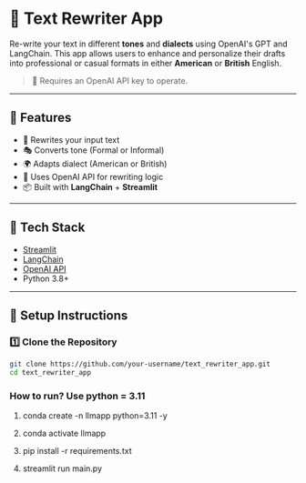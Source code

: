 # 📝 Text Rewriter App

Re-write your text in different **tones** and **dialects** using OpenAI's GPT and LangChain. This app allows users to enhance and personalize their drafts into professional or casual formats in either **American** or **British** English.

> 🔐 Requires an OpenAI API key to operate.

---

## 🚀 Features

- 🔁 Rewrites your input text
- 🎭 Converts tone (Formal or Informal)
- 🌍 Adapts dialect (American or British)
- 🔐 Uses OpenAI API for rewriting logic
- 📦 Built with **LangChain** + **Streamlit**

---

## 🧠 Tech Stack

- [Streamlit](https://streamlit.io/)
- [LangChain](https://www.langchain.com/)
- [OpenAI API](https://platform.openai.com/account/api-keys)
- Python 3.8+

---

## 🔧 Setup Instructions

### 1️⃣ Clone the Repository

```bash
git clone https://github.com/your-username/text_rewriter_app.git
cd text_rewriter_app
```

### How to run? Use python = 3.11

1. conda create -n llmapp python=3.11 -y

2. conda activate llmapp

3. pip install -r requirements.txt

4. streamlit run main.py




 
 
